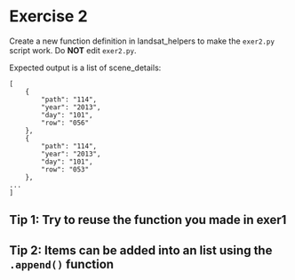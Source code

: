 # Exercise 2

Create a new function definition in landsat_helpers to make the `exer2.py` script work. Do **NOT** edit `exer2.py`.

Expected output is a list of scene_details:

```
[
    {
        "path": "114",
        "year": "2013",
        "day": "101",
        "row": "056"
    },
    {
        "path": "114",
        "year": "2013",
        "day": "101",
        "row": "053"
    },
...
]
```


## Tip 1: Try to reuse the function you made in exer1
## Tip 2: Items can be added into an list using the `.append()` function
